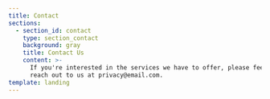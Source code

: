 ```yaml
---
title: Contact
sections:
  - section_id: contact
    type: section_contact
    background: gray
    title: Contact Us
    content: >-
      If you're interested in the services we have to offer, please feel free to
      reach out to us at privacy@email.com.
template: landing
---
```

